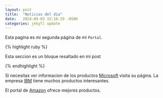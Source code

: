 ```yaml
---
layout: post
title:  "Noticias del dia"
date:   2024-09-03 15:16:19 -0500
categories: jekyll update
---
```

Esta pagina es mi segunda página de mi `Portal`.


{% highlight ruby %}

Esta seccion es un bloque
resaltado en mi post

{% endhighlight %}

Si necesitas ver informacion de los productos [Microsoft][ref01] visita su página. La empresa [IBM][ref02] tiene muchos productos interesantes.

El portal de [Amazon][ref03] ofrece mejores productos.



[ref01]: https://www.microsoft.com/es-pe/
[ref02]: https://www.ibm.com/mx-es
[ref03]: https://www.amazon.com/-/es/
